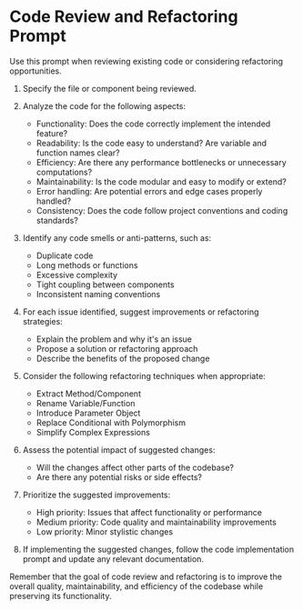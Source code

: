 # Code Review and Refactoring Prompt

Use this prompt when reviewing existing code or considering refactoring opportunities.

1. Specify the file or component being reviewed.

2. Analyze the code for the following aspects:
   - Functionality: Does the code correctly implement the intended feature?
   - Readability: Is the code easy to understand? Are variable and function names clear?
   - Efficiency: Are there any performance bottlenecks or unnecessary computations?
   - Maintainability: Is the code modular and easy to modify or extend?
   - Error handling: Are potential errors and edge cases properly handled?
   - Consistency: Does the code follow project conventions and coding standards?

3. Identify any code smells or anti-patterns, such as:
   - Duplicate code
   - Long methods or functions
   - Excessive complexity
   - Tight coupling between components
   - Inconsistent naming conventions

4. For each issue identified, suggest improvements or refactoring strategies:
   - Explain the problem and why it's an issue
   - Propose a solution or refactoring approach
   - Describe the benefits of the proposed change

5. Consider the following refactoring techniques when appropriate:
   - Extract Method/Component
   - Rename Variable/Function
   - Introduce Parameter Object
   - Replace Conditional with Polymorphism
   - Simplify Complex Expressions

6. Assess the potential impact of suggested changes:
   - Will the changes affect other parts of the codebase?
   - Are there any potential risks or side effects?

7. Prioritize the suggested improvements:
   - High priority: Issues that affect functionality or performance
   - Medium priority: Code quality and maintainability improvements
   - Low priority: Minor stylistic changes

8. If implementing the suggested changes, follow the code implementation prompt and update any relevant documentation.

Remember that the goal of code review and refactoring is to improve the overall quality, maintainability, and efficiency of the codebase while preserving its functionality.